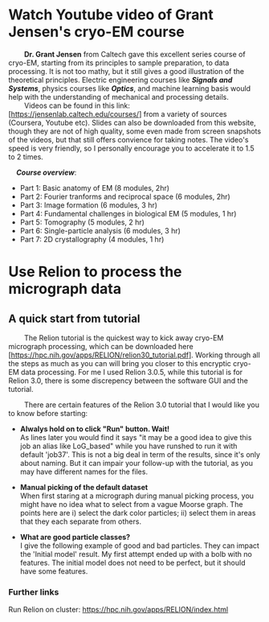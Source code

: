 # Watch Youtube video of Grant Jensen's cryo-EM course  
&nbsp; &nbsp; &nbsp; &nbsp; **Dr. Grant Jensen** from Caltech gave this excellent series course of cryo-EM, starting from its principles to sample preparation, to data processing. It is not too mathy, but it still gives a good illustration of the theoretical principles. Electric engineering courses like *__Signals and Systems__*, physics courses like *__Optics__*, and machine learning basis would help with the understanding of mechanical and processing details.  
&nbsp; &nbsp; &nbsp; &nbsp; Videos can be found in this link: [https://jensenlab.caltech.edu/courses/] from a variety of sources (Coursera, Youtube etc). Slides can also be downloaded from this website, though they are not of high quality, some even made from screen snapshots of the videos, but that still offers convience for taking notes. The video's speed is very friendly, so I personally encourage you to accelerate it to 1.5 to 2 times.

&nbsp; &nbsp;  *__Course overview__*:  
- Part 1: Basic anatomy of EM (8 modules, 2hr)  
- Part 2: Fourier tranforms and reciprocal space (6 modules, 2hr)  
- Part 3: Image formation (6 modules, 3 hr)  
- Part 4: Fundamental challenges in biological EM (5 modules, 1 hr)  
- Part 5: Tomography (5 modules, 2 hr)  
- Part 6: Single-particle analysis (6 modules, 3 hr)  
- Part 7: 2D crystallography (4 modules, 1 hr)  

# Use Relion to process the micrograph data  

## A quick start from tutorial  
&nbsp; &nbsp; &nbsp; &nbsp; The Relion tutorial is the quickest way to kick away cryo-EM micrograph processing, which can be downloaded here [https://hpc.nih.gov/apps/RELION/relion30_tutorial.pdf]. Working through all the steps as much as you can will bring you closer to this encryptic cryo-EM data processing. For me I used Relion 3.0.5, while this tutorial is for Relion 3.0, there is some discrepency between the software GUI and the tutorial.  
  
&nbsp; &nbsp; &nbsp; &nbsp; There are certain features of the Relion 3.0 tutorial that I would like you to know before starting:  
- **Alwalys hold on to click "Run" button. Wait!**  
As lines later you would find it says "it may be a good idea to give this job an alias like LoG_based" while you have runshed to run it with default 'job37'. This is not a big deal in term of the results, since it's only about naming. But it can impair your follow-up with the tutorial, as you may have different names for the files.

- **Manual picking of the default dataset**  
When first staring at a micrograph during manual picking process, you might have no idea what to select from a vague Moorse graph. The points here are i) select the dark color particles; ii) select them in areas that they each separate from others. 

- **What are good particle classes?**  
I give the following example of good and bad particles. They can impact the 'Initial model' result. My first attempt ended up with a bolb with no features. The initial model does not need to be perfect, but it should have some features. 

### Further links  
Run Relion on cluster: https://hpc.nih.gov/apps/RELION/index.html


